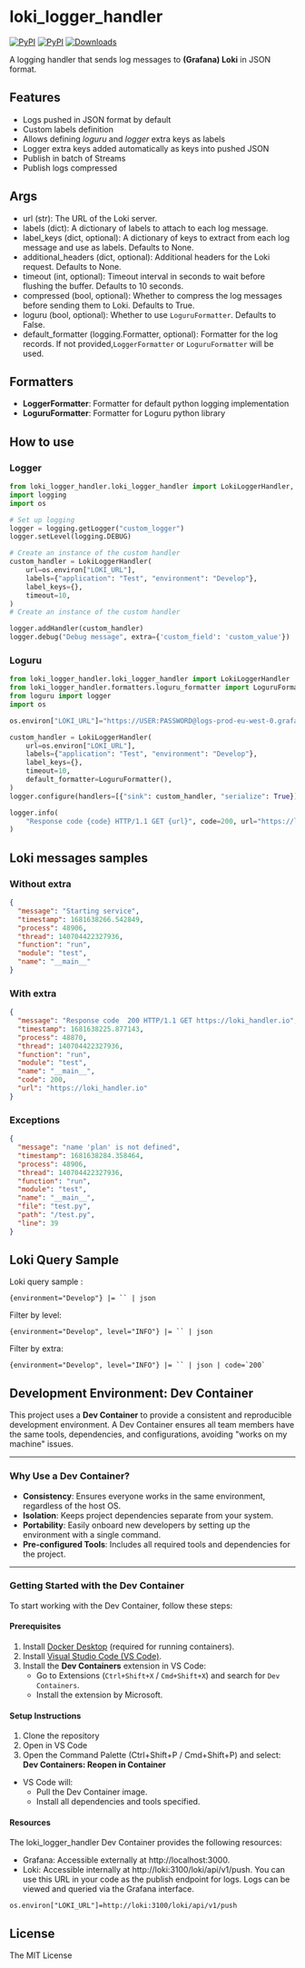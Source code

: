 # loki_logger_handler

[![PyPI](https://img.shields.io/pypi/v/loki_logger_handler?color=blue&label=pypi%20version)]()
[![PyPI](https://img.shields.io/pypi/pyversions/loki_logger_handler.svg)]()
[![Downloads](https://pepy.tech/badge/loki_logger_handler)](https://pepy.tech/project/loki_logger_handler)

A logging handler that sends log messages to **(Grafana) Loki** in JSON format.

## Features

* Logs pushed in JSON format by default
* Custom labels definition
* Allows defining *loguru* and *logger* extra keys as labels
* Logger extra keys added automatically as keys into pushed JSON
* Publish in batch of Streams
* Publish logs compressed

## Args

* url (str): The URL of the Loki server.
* labels (dict): A dictionary of labels to attach to each log message.
* label_keys (dict, optional): A dictionary of keys to extract from each log message and use as labels. Defaults to None.
* additional_headers (dict, optional): Additional headers for the Loki request. Defaults to None.
* timeout (int, optional): Timeout interval in seconds to wait before flushing the buffer. Defaults to 10 seconds.
* compressed (bool, optional): Whether to compress the log messages before sending them to Loki. Defaults to True.
* loguru (bool, optional): Whether to use `LoguruFormatter`. Defaults to False.
* default_formatter (logging.Formatter, optional): Formatter for the log records. If not provided,`LoggerFormatter` or `LoguruFormatter` will be used.

## Formatters
* **LoggerFormatter**: Formatter for default python logging implementation
* **LoguruFormatter**: Formatter for Loguru python library

## How to use 

### Logger
```python
from loki_logger_handler.loki_logger_handler import LokiLoggerHandler,
import logging
import os 

# Set up logging
logger = logging.getLogger("custom_logger")
logger.setLevel(logging.DEBUG)

# Create an instance of the custom handler
custom_handler = LokiLoggerHandler(
    url=os.environ["LOKI_URL"],
    labels={"application": "Test", "environment": "Develop"},
    label_keys={},
    timeout=10,
)
# Create an instance of the custom handler

logger.addHandler(custom_handler)
logger.debug("Debug message", extra={'custom_field': 'custom_value'})
```


### Loguru

```python
from loki_logger_handler.loki_logger_handler import LokiLoggerHandler
from loki_logger_handler.formatters.loguru_formatter import LoguruFormatter
from loguru import logger
import os 

os.environ["LOKI_URL"]="https://USER:PASSWORD@logs-prod-eu-west-0.grafana.net/loki/api/v1/push"

custom_handler = LokiLoggerHandler(
    url=os.environ["LOKI_URL"],
    labels={"application": "Test", "environment": "Develop"},
    label_keys={},
    timeout=10,
    default_formatter=LoguruFormatter(),
)
logger.configure(handlers=[{"sink": custom_handler, "serialize": True}])

logger.info(
    "Response code {code} HTTP/1.1 GET {url}", code=200, url="https://loki_handler.io"
)
```

## Loki messages samples

### Without extra

```json
{
  "message": "Starting service",
  "timestamp": 1681638266.542849,
  "process": 48906,
  "thread": 140704422327936,
  "function": "run",
  "module": "test",
  "name": "__main__"
}

```

### With extra

```json
{
  "message": "Response code  200 HTTP/1.1 GET https://loki_handler.io",
  "timestamp": 1681638225.877143,
  "process": 48870,
  "thread": 140704422327936,
  "function": "run",
  "module": "test",
  "name": "__main__",
  "code": 200,
  "url": "https://loki_handler.io"
}
```

### Exceptions

```json
{
  "message": "name 'plan' is not defined",
  "timestamp": 1681638284.358464,
  "process": 48906,
  "thread": 140704422327936,
  "function": "run",
  "module": "test",
  "name": "__main__",
  "file": "test.py",
  "path": "/test.py",
  "line": 39
}
```

## Loki Query Sample

Loki query sample :

 ```
 {environment="Develop"} |= `` | json
 ```

Filter by level:

```
{environment="Develop", level="INFO"} |= `` | json
```
Filter by extra:

```
{environment="Develop", level="INFO"} |= `` | json | code=`200`
```

## **Development Environment: Dev Container**

This project uses a **Dev Container** to provide a consistent and reproducible development environment. A Dev Container ensures all team members have the same tools, dependencies, and configurations, avoiding "works on my machine" issues.

---

### **Why Use a Dev Container?**

- **Consistency**: Ensures everyone works in the same environment, regardless of the host OS.
- **Isolation**: Keeps project dependencies separate from your system.
- **Portability**: Easily onboard new developers by setting up the environment with a single command.
- **Pre-configured Tools**: Includes all required tools and dependencies for the project.

---

### **Getting Started with the Dev Container**

To start working with the Dev Container, follow these steps:

#### **Prerequisites**
1. Install [Docker Desktop](https://www.docker.com/products/docker-desktop) (required for running containers).
2. Install [Visual Studio Code (VS Code)](https://code.visualstudio.com/).
3. Install the **Dev Containers** extension in VS Code:
   - Go to Extensions (`Ctrl+Shift+X` / `Cmd+Shift+X`) and search for `Dev Containers`.
   - Install the extension by Microsoft.

#### **Setup Instructions**
1. Clone the repository
2. Open in VS Code
3. Open the Command Palette (Ctrl+Shift+P / Cmd+Shift+P) and select: **Dev Containers: Reopen in Container**

- VS Code will:
  - Pull the Dev Container image. 
  - Install all dependencies and tools specified.


#### Resources

The loki_logger_handler Dev Container provides the following resources:

- Grafana: Accessible externally at http://localhost:3000.
- Loki: Accessible internally at http://loki:3100/loki/api/v1/push.
You can use this URL in your code as the publish endpoint for logs.
Logs can be viewed and queried via the Grafana interface.

```
os.environ["LOKI_URL"]=http://loki:3100/loki/api/v1/push
````

## License
The MIT License
